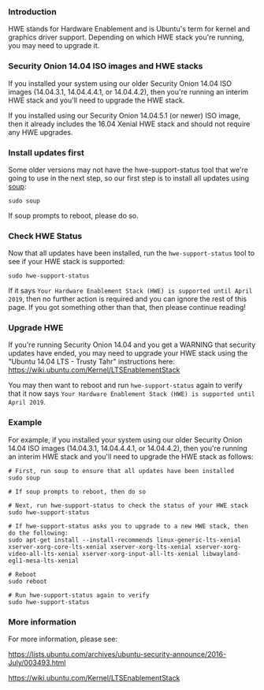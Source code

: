 ### Introduction
HWE stands for Hardware Enablement and is Ubuntu's term for kernel and graphics driver support.  Depending on which HWE stack you're running, you may need to upgrade it.  

### Security Onion 14.04 ISO images and HWE stacks
If you installed your system using our older Security Onion 14.04 ISO images (14.04.3.1, 14.04.4.4.1, or 14.04.4.2), then you're running an interim HWE stack and you'll need to upgrade the HWE stack.  

If you installed using our Security Onion 14.04.5.1 (or newer) ISO image, then it already includes the 16.04 Xenial HWE stack and should not require any HWE upgrades.

### Install updates first
Some older versions may not have the hwe-support-status tool that we're going to use in the next step, so our first step is to install all updates using [soup](Upgrade):
```
sudo soup
```
If soup prompts to reboot, please do so.

### Check HWE Status
Now that all updates have been installed, run the `hwe-support-status` tool to see if your HWE stack is supported:
```
sudo hwe-support-status
```

If it says `Your Hardware Enablement Stack (HWE) is supported until April 2019`, then no further action is required and you can ignore the rest of this page.  If you got something other than that, then please continue reading!

### Upgrade HWE
If you're running Security Onion 14.04 and you get a WARNING that security updates have ended, you may need to upgrade your HWE stack using the "Ubuntu 14.04 LTS - Trusty Tahr" instructions here:  
https://wiki.ubuntu.com/Kernel/LTSEnablementStack

You may then want to reboot and run `hwe-support-status` again to verify that it now says `Your Hardware Enablement Stack (HWE) is supported until April 2019`.

### Example
For example, if you installed your system using our older Security Onion 14.04 ISO images (14.04.3.1, 14.04.4.4.1, or 14.04.4.2), then you're running an interim HWE stack and you'll need to upgrade the HWE stack as follows:
```
# First, run soup to ensure that all updates have been installed
sudo soup

# If soup prompts to reboot, then do so

# Next, run hwe-support-status to check the status of your HWE stack
sudo hwe-support-status

# If hwe-support-status asks you to upgrade to a new HWE stack, then do the following:
sudo apt-get install --install-recommends linux-generic-lts-xenial xserver-xorg-core-lts-xenial xserver-xorg-lts-xenial xserver-xorg-video-all-lts-xenial xserver-xorg-input-all-lts-xenial libwayland-egl1-mesa-lts-xenial

# Reboot
sudo reboot

# Run hwe-support-status again to verify
sudo hwe-support-status 
```

### More information
For more information, please see:  

https://lists.ubuntu.com/archives/ubuntu-security-announce/2016-July/003493.html

https://wiki.ubuntu.com/Kernel/LTSEnablementStack
